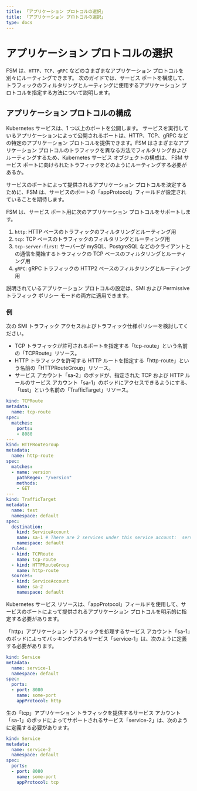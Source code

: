 ```yaml
---
title: 「アプリケーション プロトコルの選択」
title: 「アプリケーション プロトコルの選択」
type: docs
---
```


# アプリケーション プロトコルの選択

FSM は、`HTTP`、`TCP`、`gRPC` などのさまざまなアプリケーション プロトコルを別々にルーティングできます。 次のガイドでは、サービス ポートを構成して、トラフィックのフィルタリングとルーティングに使用するアプリケーション プロトコルを指定する方法について説明します。

## アプリケーション プロトコルの構成

Kubernetes サービスは、1 つ以上のポートを公開します。 サービスを実行しているアプリケーションによって公開されるポートは、HTTP、TCP、gRPC などの特定のアプリケーション プロトコルを提供できます。FSM はさまざまなアプリケーション プロトコルのトラフィックを異なる方法でフィルタリングおよびルーティングするため、Kubernetes サービス オブジェクトの構成は、 FSM サービス ポートに向けられたトラフィックをどのようにルーティングする必要があるか。

サービスのポートによって提供されるアプリケーション プロトコルを決定するために、FSM は、サービスのポートの「appProtocol」フィールドが設定されていることを期待します。

FSM は、サービス ポート用に次のアプリケーション プロトコルをサポートします。
1. `http`: HTTP ベースのトラフィックのフィルタリングとルーティング用
1. `tcp`: TCP ベースのトラフィックのフィルタリングとルーティング用
1. `tcp-server-first`: サーバーが mySQL、PostgreSQL などのクライアントとの通信を開始するトラフィックの TCP ベースのフィルタリングとルーティング用
1. `gRPC`: gRPC トラフィックの HTTP2 ベースのフィルタリングとルーティング用

説明されているアプリケーション プロトコルの設定は、SMI および Permissive トラフィック ポリシー モードの両方に適用できます。

### 例

次の SMI トラフィック アクセスおよびトラフィック仕様ポリシーを検討してください。
- TCP トラフィックが許可されるポートを指定する「tcp-route」という名前の「TCPRoute」リソース。
- HTTP トラフィックを許可する HTTP ルートを指定する「http-route」という名前の「HTTPRouteGroup」リソース。
- サービス アカウント「sa-2」のポッドが、指定された TCP および HTTP ルールのサービス アカウント「sa-1」のポッドにアクセスできるようにする、「test」という名前の「TrafficTarget」リソース。

```yaml
kind: TCPRoute
metadata:
  name: tcp-route
spec:
  matches:
    ports:
    - 8080
---
kind: HTTPRouteGroup
metadata:
  name: http-route
spec:
  matches:
  - name: version
    pathRegex: "/version"
    methods:
    - GET
---
kind: TrafficTarget
metadata:
  name: test
  namespace: default
spec:
  destination:
    kind: ServiceAccount
    name: sa-1 # There are 2 services under this service account:  service-1 and service-2
    namespace: default
  rules:
  - kind: TCPRoute
    name: tcp-route
  - kind: HTTPRouteGroup
    name: http-route
  sources:
  - kind: ServiceAccount
    name: sa-2
    namespace: default
```

Kubernetes サービス リソースは、「appProtocol」フィールドを使用して、サービスのポートによって提供されるアプリケーション プロトコルを明示的に指定する必要があります。

「http」アプリケーション トラフィックを処理するサービス アカウント「sa-1」のポッドによってバッキングされるサービス「service-1」は、次のように定義する必要があります。

```yaml
kind: Service
metadata:
  name: service-1
  namespace: default
spec:
  ports:
  - port: 8080
    name: some-port
    appProtocol: http
```

生の「tcp」アプリケーション トラフィックを提供するサービス アカウント「sa-1」のポッドによってサポートされるサービス「service-2」は、次のように定義する必要があります。

```yaml
kind: Service
metadata:
  name: service-2
  namespace: default
spec:
  ports:
  - port: 8080
    name: some-port
    appProtocol: tcp
```

